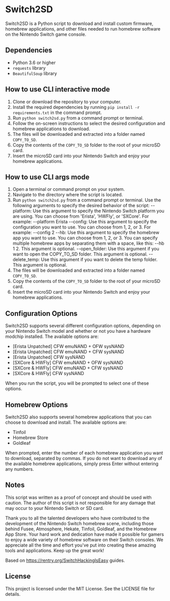 # Switch2SD

Switch2SD is a Python script to download and install custom firmware, homebrew applications, and other files needed to run homebrew software on the Nintendo Switch game console.

## Dependencies
- Python 3.6 or higher
- `requests` library
- `BeautifulSoup` library

## How to use CLI interactive mode
1. Clone or download the repository to your computer.
2. Install the required dependencies by running `pip install -r requirements.txt` in the command prompt.
3. Run `python switch2sd.py` from a command prompt or terminal.
4. Follow the on-screen instructions to select the desired configuration and homebrew applications to download.
5. The files will be downloaded and extracted into a folder named `COPY_TO_SD`.
6. Copy the contents of the `COPY_TO_SD` folder to the root of your microSD card.
7. Insert the microSD card into your Nintendo Switch and enjoy your homebrew applications.

## How to use CLI args mode
1. Open a terminal or command prompt on your system.
2. Navigate to the directory where the script is located.
3. Run `python switch2sd.py` from a command prompt or terminal.
Use the following arguments to specify the desired behavior of the script:
--platform: Use this argument to specify the Nintendo Switch platform you are using. You can choose from 'Erista', 'HWFly', or 'SXCore'. For example: --platform Erista
--config: Use this argument to specify the configuration you want to use. You can choose from 1, 2, or 3. For example: --config 2
--hb: Use this argument to specify the homebrew app you want to use. You can choose from 1, 2, or 3. You can specify multiple homebrew apps by separating them with a space, like this: --hb 1 2. This argument is optional.
--open_folder: Use this argument if you want to open the COPY_TO_SD folder. This argument is optional.
--delete_temp: Use this argument if you want to delete the temp folder. This argument is optional.
4. The files will be downloaded and extracted into a folder named `COPY_TO_SD`.
5. Copy the contents of the `COPY_TO_SD` folder to the root of your microSD card.
6. Insert the microSD card into your Nintendo Switch and enjoy your homebrew applications.

## Configuration Options
Switch2SD supports several different configuration options, depending on your Nintendo Switch model and whether or not you have a hardware modchip installed. The available options are:

- [Erista Unpatched] CFW emuNAND + OFW sysNAND
- [Erista Unpatched] CFW emuNAND + CFW sysNAND
- [Erista Unpatched] CFW sysNAND
- [SXCore & HWFly] CFW emuNAND + OFW sysNAND
- [SXCore & HWFly] CFW emuNAND + CFW sysNAND
- [SXCore & HWFly] CFW sysNAND

When you run the script, you will be prompted to select one of these options.

## Homebrew Options
Switch2SD also supports several homebrew applications that you can choose to download and install. The available options are:

- Tinfoil
- Homebrew Store
- Goldleaf

When prompted, enter the number of each homebrew application you want to download, separated by commas. If you do not want to download any of the available homebrew applications, simply press Enter without entering any numbers.

## Notes
This script was written as a proof of concept and should be used with caution. The author of this script is not responsible for any damage that may occur to your Nintendo Switch or SD card.

Thank you to all the talented developers who have contributed to the development of the Nintendo Switch homebrew scene, including those behind Fusee, Atmosphere, Hekate, Tinfoil, Goldleaf, and the Homebrew App Store. Your hard work and dedication have made it possible for gamers to enjoy a wide variety of homebrew software on their Switch consoles. We appreciate all the time and effort you've put into creating these amazing tools and applications. Keep up the great work!

Based on https://rentry.org/SwitchHackingIsEasy guides.

## License
This project is licensed under the MIT License. See the LICENSE file for details.